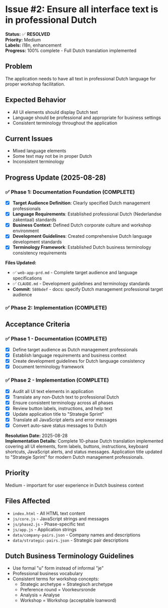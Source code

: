 # Issue #2: Ensure all interface text is in professional Dutch

**Status:** ✅ **RESOLVED**  
**Priority:** Medium  
**Labels:** i18n, enhancement  
**Progress:** 100% complete - Full Dutch translation implemented  

## Problem

The application needs to have all text in professional Dutch language for proper workshop facilitation.

## Expected Behavior

- All UI elements should display Dutch text
- Language should be professional and appropriate for business settings
- Consistent terminology throughout the application

## Current Issues

- Mixed language elements
- Some text may not be in proper Dutch
- Inconsistent terminology

## Progress Update (2025-08-28)

### ✅ **Phase 1: Documentation Foundation (COMPLETE)**
- [x] **Target Audience Definition**: Clearly specified Dutch management professionals
- [x] **Language Requirements**: Established professional Dutch (Nederlandse zakentaal) standards
- [x] **Business Context**: Defined Dutch corporate culture and workshop environment
- [x] **Development Guidelines**: Created comprehensive Dutch language development standards
- [x] **Terminology Framework**: Established Dutch business terminology consistency requirements

**Files Updated:**
- ✅ `web-app-prd.md` - Complete target audience and language specifications
- ✅ `CLAUDE.md` - Development guidelines and terminology standards
- **Commit**: `580bdef` - docs: specify Dutch management professional target audience

### ✅ **Phase 2: Implementation (COMPLETE)**

## Acceptance Criteria

### ✅ Phase 1 - Documentation (COMPLETE)
- [x] Define target audience as Dutch management professionals
- [x] Establish language requirements and business context
- [x] Create development guidelines for Dutch language consistency
- [x] Document terminology framework

### ✅ Phase 2 - Implementation (COMPLETE)  
- [x] Audit all UI text elements in application
- [x] Translate any non-Dutch text to professional Dutch
- [x] Ensure consistent terminology across all phases
- [x] Review button labels, instructions, and help text
- [x] Update application title to "Strategie Sprint"
- [x] Translate all JavaScript alerts and error messages
- [x] Convert auto-save status messages to Dutch

**Resolution Date:** 2025-08-28  
**Implementation Details:** Complete 10-phase Dutch translation implemented covering all UI elements, form labels, buttons, instructions, keyboard shortcuts, JavaScript alerts, and status messages. Application title updated to "Strategie Sprint" for modern Dutch management professionals.

## Priority

Medium - important for user experience in Dutch business context

## Files Affected

- `index.html` - All HTML text content
- `js/core.js` - JavaScript strings and messages
- `js/phase2.js` - Phase-specific text
- `js/app.js` - Application strings
- `data/company-pairs.json` - Company names and descriptions
- `data/strategic-pairs.json` - Strategic pair descriptions

## Dutch Business Terminology Guidelines

- Use formal "u" form instead of informal "je"
- Professional business vocabulary
- Consistent terms for workshop concepts:
  - Strategic archetype = Strategisch archetype
  - Preference round = Voorkeursronde
  - Analysis = Analyse
  - Workshop = Workshop (acceptable loanword)